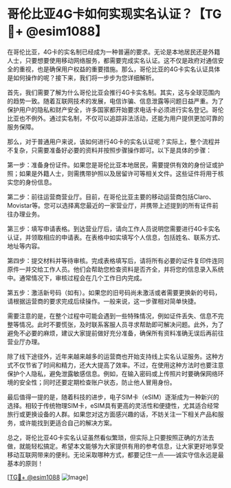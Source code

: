 # 哥伦比亚4G卡如何实现实名认证？【TG💪+ @esim1088】

在哥伦比亚，4G卡的实名制已经成为一种普遍的要求。无论是本地居民还是外籍人士，只要想要使用移动网络服务，都需要完成实名认证。这不仅是政府对通信安全的重视，也是确保用户权益的重要措施。那么，哥伦比亚的4G卡实名认证具体是如何操作的呢？接下来，我们将一步步为您详细解析。

首先，我们需要了解为什么哥伦比亚会推行4G卡实名制。其实，这与全球范围内的趋势一致。随着互联网技术的发展，电信诈骗、信息泄露等问题日益严重。为了保护用户的隐私和财产安全，许多国家都开始要求电话卡必须进行实名登记。哥伦比亚也不例外。通过实名制，不仅可以追踪非法活动，还能为用户提供更加可靠的服务保障。

那么，对于普通用户来说，该如何进行4G卡的实名认证呢？实际上，整个流程并不复杂，只需要准备好必要的资料并按照步骤操作即可。以下是具体的步骤：

第一步：准备身份证件。如果您是哥伦比亚本地居民，需要提供有效的身份证或护照；如果是外籍人士，则需携带护照以及居留许可等相关文件。这些证件将用于核实您的身份信息。

第二步：前往运营商营业厅。目前，在哥伦比亚主要的移动运营商包括Claro、Movistar等。您可以选择离您最近的一家营业厅，并携带上述提到的所有证件前往办理业务。

第三步：填写申请表格。到达营业厅后，请向工作人员说明您需要进行4G卡实名认证，并领取相应的申请表。在表格中如实填写个人信息，包括姓名、联系方式、地址等内容。

第四步：提交材料并等待审核。完成表格填写后，请将所有必要的证件复印件连同原件一并交给工作人员。他们会帮助您检查资料是否齐全，并将您的信息录入系统中。通常情况下，审核过程会在几个工作日内完成。

第五步：激活新号码（如有）。如果您的旧号码尚未激活或者需要更换新的号码，请根据运营商的要求完成后续操作。一般来说，这一步骤相对简单快捷。

需要注意的是，在整个过程中可能会遇到一些特殊情况，例如证件丢失、信息不完整等情况。此时不要慌张，及时联系客服人员寻求帮助即可解决问题。此外，为了避免不必要的麻烦，建议大家提前做好充分准备，确保所有资料准确无误后再前往营业厅办理。

除了线下途径外，近年来越来越多的运营商也开始支持线上实名认证服务。这种方式不仅节省了时间和精力，还大大提高了效率。不过，在使用这种方法时也要注意保护个人隐私，避免泄露敏感信息。例如，在输入密码或上传照片时要确保网络环境的安全性；同时还要定期检查账户状态，防止他人冒用身份。

最后值得一提的是，随着科技的进步，电子SIM卡（eSIM）逐渐成为一种新兴的选择。相较于传统物理SIM卡，eSIM具有更高的灵活性和便捷性，尤其适合经常旅行或更换设备的人群。如果您对这方面感兴趣的话，不妨关注一下相关产品和服务，或许能找到更适合自己的解决方案。

总之，哥伦比亚4G卡实名认证虽然看似繁琐，但实际上只要按照正确的方法去做，就能轻松搞定。希望本文能够为大家提供有用的参考信息，让大家更好地享受移动互联网带来的便利。无论采取哪种方式，都要记住一点——诚实守信永远是最基本的原则！

[[TG💪+ @esim1088](https://t.me/s/esim1088) ![Image](https://i.postimg.cc/4NQfJmqS/Snipaste-2025-05-13-00-14-12.png)]